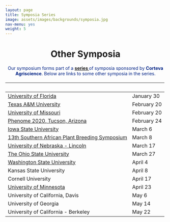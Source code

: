 ```yaml
---
layout: page
title: Symposia Series
image: assets/images/backgrounds/symposia.jpg
nav-menu: yes
weight: 5
---
```


<!-- Main -->
<div id="main" class="alt">

<!-- One -->

<div class="inner">
<center>

<h1>Other Symposia</h1>

</center>

<!-- Content -->
<!-- Table -->

<center>
<p style="color:#002285;">Our symposium forms part of a <b><a href="http://www.pioneer.com/home/site/about/template.CONTENT/guid.1E31353B-AE47-AC0D-027C-652DA4E01A32"> series </a></b> of symposia sponsored by <b>Corteva Agriscience</b>. Below are links to some other symposia in the series.</p>
</center>

<h6>
<div class="table-wrapper">
<table>
<thead>
<tr>
<th>&nbsp;</th>
<th>&nbsp;</th>
</tr>
</thead>

<tbody>

<tr>
<td><a href="https://www.ufplants.org/2020-plant-science-symposium">University of Florida</a></td><td>January  30</td>
</tr> 

<tr>
<td><a href="http://plantbreedingsymposium.com/">Texas A&amp;M University</a></td><td>February 20</td>
</tr>

<tr>
<td><a href="http://mupioneersymposium.org/">University of Missouri</a></td><td>February 20</td>
</tr>

<tr>
<td><a href="https://phenome2020.org/">Phenome 2020, Tucson, Arizona</a></td><td>February 24</td>
</tr>

<tr>
<td><a href="http://pbsiastate.org/">Iowa State University</a></td><td>March 6</td>
</tr>

<tr>
<td><a href="https://www.sapba.co.za/index.php/conference-2020">13th Southern African Plant Breeding Symposium</a></td><td>March 8</td>
</tr>

<tr>
<td><a href="https://agronomy.unl.edu/plant-breeding-symposium">University of Nebraska -&nbsp;Lincoln</a></td><td>March 17 </td>
</tr>

<tr>
<td><a href="https://u.osu.edu/plantsciencessymposium/">The Ohio State University</a></td><td>March 27 </td>
</tr>

<tr>
<td><a href="http://plantsciencesymposium.wsu.edu">Washington State University</a></td><td>April 4</td>
</tr>

<tr>
<td>Kansas State University</td><td>April 8</td>
</tr>

<tr>
<td>Cornell University</td><td>April 17</td>
</tr>

<tr>
<td><a href="http://plantsciencesymposium.umn.edu/">University of Minnesota</a></td><td>April 23</td>
</tr>

<tr>
<td>University of California, Davis</td><td>May 6</td>
</tr>

<tr>
<td>University of Georgia</td><td>May 14</td>
</tr>

<tr>
<td>University of California - Berkeley</td><td>May 22</td>
</tr>
</tbody>
</table>

</div>
</h6>
</div>
